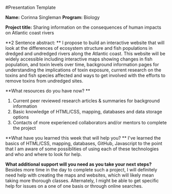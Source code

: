 #Presentation Template

**Name:** Corinna Singleman
**Program:** Biology

**Project title:** Sharing information on the consequences of human impacts on Atlantic coast rivers 

**2 Sentence abstract: ** I propose to build an interactive website that will look at the differences of ecosystem structure and fish populations in dredged and undredged rivers along the Atlantic coast. This website will be widely accessible including interactive maps showing changes in fish population, and toxin levels over time, background information pages for understanding the implications of toxin exposure, current research on the toxins and fish species affected and ways to get involved with the efforts to remove toxins from undredged sites. 

**What resources do you have now? ** 
1. Current peer reviewed research articles & summaries for background information
1. Basic knowledge of HTML/CSS, mapping, databases and data storage options
1. Contacts of more experienced collaborators and/or mentors to complete the project

**What have you learned this week that will help you? **
I've learned the basics of HTML/CSS, mapping, databases, GitHub, Javascript to the point that I am aware of some possiblities of using each of these technologies and who and where to look for help. 

**What additional support will you need as you take your next steps?**
Besides more time in the day to complete such a project, I will definitely need help with creating the maps and websites, which will likely mean taking more thorough classes. Alternately, I might be able to get specific help for issues on a one of one basis or through online searches. 
